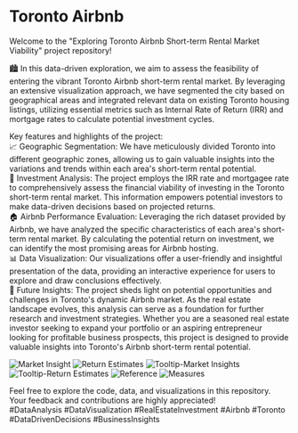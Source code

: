 # Toronto Airbnb
 Welcome to the "Exploring Toronto Airbnb Short-term Rental Market Viability" project repository! 
 
 🏙️  In this data-driven exploration, we aim to assess the feasibility of entering the vibrant Toronto Airbnb short-term rental market. By leveraging an extensive visualization approach, we have segmented the city based on geographical areas and integrated relevant data on existing Toronto housing listings, utilizing essential metrics such as Internal Rate of Return (IRR) and mortgage rates to calculate potential investment cycles.  
 
Key features and highlights of the project:  
📈 Geographic Segmentation: We have meticulously divided Toronto into different geographic zones, allowing us to gain valuable insights into the variations and trends within each area's short-term rental potential.  
💼 Investment Analysis: The project employs the IRR rate and mortgagee rate to comprehensively assess the financial viability of investing in the Toronto short-term rental market. This information empowers potential investors to make data-driven decisions based on projected returns.  
🏠 Airbnb Performance Evaluation: Leveraging the rich dataset provided by Airbnb, we have analyzed the specific characteristics of each area's short-term rental market. By calculating the potential return on investment, we can identify the most promising areas for Airbnb hosting.  
📊 Data Visualization: Our visualizations offer a user-friendly and insightful presentation of the data, providing an interactive experience for users to explore and draw conclusions effectively.  
🚀 Future Insights: The project sheds light on potential opportunities and challenges in Toronto's dynamic Airbnb market. As the real estate landscape evolves, this analysis can serve as a foundation for further research and investment strategies.  Whether you are a seasoned real estate investor seeking to expand your portfolio or an aspiring entrepreneur looking for profitable business prospects, this project is designed to provide valuable insights into Toronto's Airbnb short-term rental potential.  


![Market Insight](https://github.com/hw-huang96/Toronto-Airbnb-Power-BI/assets/137115739/0dfd4346-e541-45e1-adc7-ff684a60edb3)
![Return Estimates](https://github.com/hw-huang96/Toronto-Airbnb-Power-BI/assets/137115739/e0be7151-c85f-47d3-85d5-dd3e93a749ae)
![Tooltip-Market Insights](https://github.com/hw-huang96/Toronto-Airbnb-Power-BI/assets/137115739/71b8394c-9801-444b-88a3-5f348f165c68)
![Tooltip-Return Estimates](https://github.com/hw-huang96/Toronto-Airbnb-Power-BI/assets/137115739/f139e27a-7544-4ede-8a31-35bdcdabda4b)
![Reference](https://github.com/hw-huang96/Toronto-Airbnb-Power-BI/assets/137115739/2ebb23cc-2c34-4c8b-aac2-7e076c5895a6)
![Measures](https://github.com/hw-huang96/Toronto-Airbnb-Power-BI/assets/137115739/02eeaaa2-36d4-40de-a67e-cf98aee6857b)


Feel free to explore the code, data, and visualizations in this repository. Your feedback and contributions are highly appreciated!  
#DataAnalysis #DataVisualization #RealEstateInvestment #Airbnb #Toronto #DataDrivenDecisions #BusinessInsights
